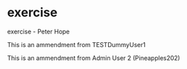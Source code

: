 # exercise
exercise - Peter Hope

This is an ammendment from TESTDummyUser1

This is an ammendment from Admin User 2 (Pineapples202)

